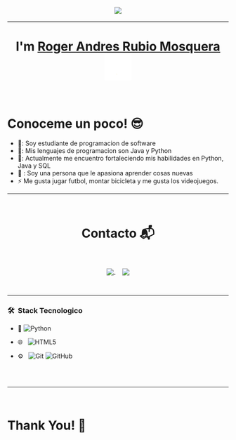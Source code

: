 <p align="center">
  <img src="https://miro.medium.com/max/2048/1*OohqW5DGh9CQS4hLY5FXzA.png" height="230"/>
</p>
<hr>
<h1 align="center">I'm <a href="https://github.com/Kaiser997">Roger Andres Rubio Mosquera<a><img src="https://github.com/Kathryn-Jie/Kathryn-Jie/blob/main/wave.gif" width="60px"/></h1>
<Br>
<h1>Conoceme un poco! 😎</h1>

- 🏫: Soy estudiante de programacion de software
- 🔭: Mis lenguajes de programacion son Java y Python
- 🌱: Actualmente me encuentro fortaleciendo mis habilidades en Python, Java y SQL
- 🤔 : Soy una persona que le apasiona aprender cosas nuevas
- ⚡  Me gusta jugar futbol, montar bicicleta y me gusta los videojuegos.
<hr>
<Br>
<h1 align="center">Contacto 📬</h1>
<Br>
<p align="center">
  <!--
  <a href="https://www.linkedin.com/in/arya-manjaramkar" target="blank">
    <img align="center" src="https://img.shields.io/badge/Arya Manjaramkar-0077B5?style=for-the-badge&logo=linkedin&logoColor=white" />
  </a> &nbsp;&nbsp;&nbsp;
  -->
  <a href="mailto:roger_ar_m@hotmail.com" target="blank">
    <img align="center" src="https://img.shields.io/badge/kaiserrm7@gmail.com-D14836?style=for-the-badge&logo=gmail&logoColor=white" />
  </a> &nbsp;&nbsp;&nbsp;
  <a href="https://github.com/Kaiser997" target="blank">
    <img align="center" src="https://img.shields.io/badge/Kaiser997-100000?style=for-the-badge&logo=github&logoColor=white" />
  </a>
</p>
  
<Br>
<hr>
<h3> 🛠 &nbsp;Stack Tecnologico</h3>

- :space_invader:
  ![Python](https://img.shields.io/badge/Python-14354C?style=for-the-badge&logo=python&logoColor=white)
 
- 🌐 &nbsp;
  ![HTML5](https://img.shields.io/badge/HTML5-E34F26?style=for-the-badge&logo=html5&logoColor=white)
 
- ⚙️ &nbsp;
  ![Git](https://img.shields.io/badge/Git-F05032?style=for-the-badge&logo=git&logoColor=white)
  ![GitHub](https://img.shields.io/badge/GitHub-100000?style=for-the-badge&logo=github&logoColor=white)


<br/>
<Br>
<hr>
<Br>
<h1>Thank You! 🤵 </h1>
<Br>
